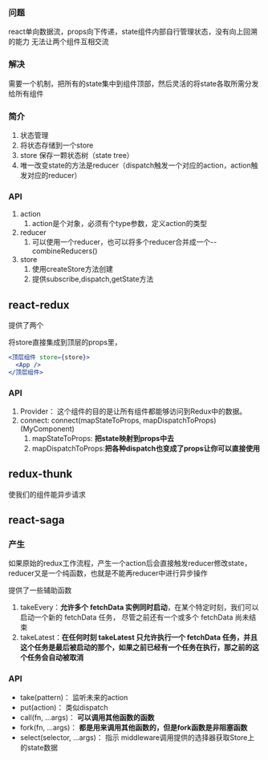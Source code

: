 ### 问题
react单向数据流，props向下传递，state组件内部自行管理状态，没有向上回溯的能力
无法让两个组件互相交流

### 解决
需要一个机制，把所有的state集中到组件顶部，然后灵活的将state各取所需分发给所有组件

### 简介
1. 状态管理
2. 将状态存储到一个store
3. store 保存一颗状态树（state tree）
4. 唯一改变state的方法是reducer（dispatch触发一个对应的action，action触发对应的reducer）

### API

1. action
	1. action是个对象，必须有个type参数，定义action的类型
2. reducer
	1. 可以使用一个reducer，也可以将多个reducer合并成一个--combineReducers()
3. store
	1. 使用createStore方法创建
	2. 提供subscribe,dispatch,getState方法

## react-redux

提供了两个

将store直接集成到顶层的props里，
```jsx
<顶层组件 store={store}>
  <App />
</顶层组件>
```

### API
1. Provider：  这个组件的目的是让所有组件都能够访问到Redux中的数据。
2. connect: connect(mapStateToProps, mapDispatchToProps)(MyComponent)
	1. mapStateToProps: **把state映射到props中去**
	2. mapDispatchToProps:**把各种dispatch也变成了props让你可以直接使用**

## redux-thunk

使我们的组件能异步请求

## react-saga

### 产生
如果原始的redux工作流程，产生一个action后会直接触发reducer修改state，reducer又是一个纯函数，也就是不能再reducer中进行异步操作

提供了一些辅助函数

1. takeEvery：**允许多个 fetchData 实例同时启动**，在某个特定时刻，我们可以启动一个新的 fetchData 任务， 尽管之前还有一个或多个 fetchData 尚未结束
2. takeLatest：**在任何时刻 takeLatest 只允许执行一个 fetchData 任务，并且这个任务是最后被启动的那个，如果之前已经有一个任务在执行，那之前的这个任务会自动被取消**

### API

-   take(pattern)： 监听未来的action
-   put(action)： 类似dispatch
-   call(fn, ...args)： **可以调用其他函数的函数**
-   fork(fn, ...args)： **都是用来调用其他函数的，但是fork函数是非阻塞函数**
-   select(selector, ...args)： 指示 middleware调用提供的选择器获取Store上的state数据